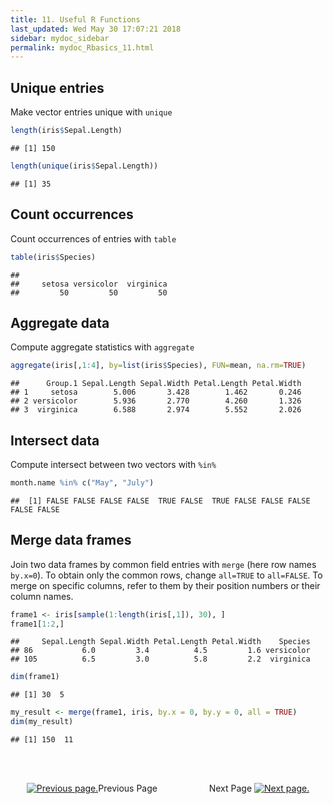 ```yaml
---
title: 11. Useful R Functions
last_updated: Wed May 30 17:07:21 2018
sidebar: mydoc_sidebar
permalink: mydoc_Rbasics_11.html
---
```


## Unique entries

Make vector entries unique with `unique`


```r
length(iris$Sepal.Length)
```

```
## [1] 150
```

```r
length(unique(iris$Sepal.Length))
```

```
## [1] 35
```

## Count occurrences

Count occurrences of entries with `table`

```r
table(iris$Species)
```

```
## 
##     setosa versicolor  virginica 
##         50         50         50
```

## Aggregate data

Compute aggregate statistics with `aggregate`

```r
aggregate(iris[,1:4], by=list(iris$Species), FUN=mean, na.rm=TRUE)
```

```
##      Group.1 Sepal.Length Sepal.Width Petal.Length Petal.Width
## 1     setosa        5.006       3.428        1.462       0.246
## 2 versicolor        5.936       2.770        4.260       1.326
## 3  virginica        6.588       2.974        5.552       2.026
```

## Intersect data

Compute intersect between two vectors with `%in%`

```r
month.name %in% c("May", "July")
```

```
##  [1] FALSE FALSE FALSE FALSE  TRUE FALSE  TRUE FALSE FALSE FALSE FALSE FALSE
```

## Merge data frames

Join two data frames by common field entries with `merge` (here row names `by.x=0`). To obtain only the common rows, change `all=TRUE` to `all=FALSE`. To merge on specific columns, refer to them by their position numbers or their column names.

```r
frame1 <- iris[sample(1:length(iris[,1]), 30), ]
frame1[1:2,]
```

```
##     Sepal.Length Sepal.Width Petal.Length Petal.Width    Species
## 86           6.0         3.4          4.5         1.6 versicolor
## 105          6.5         3.0          5.8         2.2  virginica
```

```r
dim(frame1)
```

```
## [1] 30  5
```

```r
my_result <- merge(frame1, iris, by.x = 0, by.y = 0, all = TRUE)
dim(my_result)
```

```
## [1] 150  11
```

<br><br><center><a href="mydoc_Rbasics_10.html"><img src="images/left_arrow.png" alt="Previous page."></a>Previous Page &nbsp; &nbsp; &nbsp; &nbsp; &nbsp; &nbsp; &nbsp; &nbsp; &nbsp; &nbsp; Next Page
<a href="mydoc_Rbasics_12.html"><img src="images/right_arrow.png" alt="Next page."></a></center>
